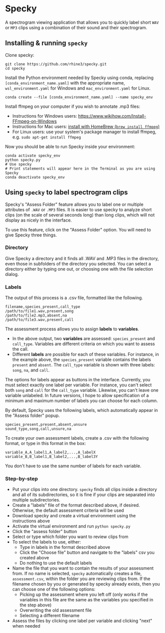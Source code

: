 # Specky

A spectrogram viewing application that allows you to quickly label short `WAV` or `MP3` clips using a combination of their sound and their spectrogram.

## Installing & running `specky`
Clone specky:
```
git clone https://github.com/rhine3/specky.git
cd specky
```

Install the Python environment needed by Specky using conda, replacing `[conda_environment_name.yaml]` with the appropriate name, `wsl_environment.yaml` for Windows and `mac_environment.yaml` for Linux.

```
conda create --file [conda_environment_name.yaml] --name specky_env
```

Install ffmpeg on your computer if you wish to annotate .mp3 files:
* Instructions for Windows users: https://www.wikihow.com/Install-FFmpeg-on-Windows
* Instructions for Mac users: [install with HomeBrew (`brew install ffmpeg`)](http://jollejolles.com/install-ffmpeg-on-mac-os-x/)
* For Linux users: use your system's package manager to install ffmpeg, e.g. `sudo apt-get install ffmpeg`

Now you should be able to run Specky inside your environment:
```
conda activate specky_env
python specky.py
# Use specky
# Print statements will appear here in the Terminal as you are using Specky
conda deactivate specky_env
```

## Using `specky` to label spectrogram clips
Specky's "Assess Folder" feature allows you to label one or multiple attributes of `.WAV` or `.MP3` files. It is easier to use specky to analyze short clips (on the scale of several seconds long) than long clips, which will not display as nicely in the interface.

To use this feature, click on the "Assess Folder" option. You will need to give Specky three things.

### Directory
Give Specky a directory and it finds all .WAV and .MP3 files in the directory, even those in subfolders of the directory you selected. You can select a directory either by typing one out, or choosing one with the file selection dialog.

### Labels
The output of this process is a .csv file, formatted like the following.
```
filename,species_present,call_type
/path/to/file1.wav,present,song
/path/to/file2.mp3,absent,na
/path/to/file3.wav,present,call
```

The assessment process allows you to assign **labels** to **variables**. 
* In the above output, two **variables** are assessed: `species_present` and `call_type`. Variables are different criteria on which you want to assess the call.
* Different **labels** are possible for each of these variables. For instance, in the example above, the `species_present` variable contains the labels `present` and `absent`. The `call_type` variable is shown with three labels: `song`, `na`, and `call`. 

The options for labels appear as buttons in the interface. Currently, you must select exactly one label per variable. For instance, you can't select both `song` and `call` for the `call_type` variable. Likewise, you can't leave one variable unlabeled. In future versions, I hope to allow specification of a minimum and maximum number of labels you can choose for each column.

By default, Specky uses the following labels, which automatically appear in the "Assess folder" popup.
```
species_present,present,absent,unsure
sound_type,song,call,unsure,na
```

To create your own assessment labels, create a .csv with the following format, or type in this format in the box:
```
variable_A,A_label1,A_label2,...,A_labelX
variable_B,B_label1,B_label2,...,B_label3Y
```
 
You don't have to use the same number of labels for each variable.


### Step-by-step
* Put your clips into one directory. `specky` finds all clips inside a directory and all of its subdirectories, so it is fine if your clips are separated into multiple subdirectories.
* Create a "labels" file of the format described above, if desired. Otherwise, the default assessment criteria will be used
* Download specky and create a virtual environment using the instructions above
* Activate the virtual environment and run `python specky.py`
* Click the "assess folder" button
* Select or type which folder you want to review clips from
* To select the labels to use, either:
  - Type in labels in the format described above
  - Click the "Choose file" button and navigate to the "labels" csv you created above
  - Do nothing to use the default labels
* Name the file that you want to contain the results of your assessment from. If no name is selected, `specky` automatically creates a file, `assessment.csv`, within the folder you are reviewing clips from. If the filename chosen by you or generated by specky already exists, then you can choose one of the following options:
  - Picking up the assessment where you left off (only works if the variables in this file are the same as the variables you specified in the step above)
  - Overwriting the old assessment file
  - Selecting a different filename
* Assess the files by clicking one label per variable and clicking "next" when needed
